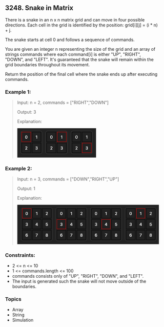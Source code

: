 ## 3248. Snake in Matrix
There is a snake in an n x n matrix grid and can move in four possible directions. Each cell in the grid is identified by the position: grid[i][j] = (i * n) + j.

The snake starts at cell 0 and follows a sequence of commands.

You are given an integer n representing the size of the grid and an array of strings commands where each command[i] is either "UP", "RIGHT", "DOWN", and "LEFT". It's guaranteed that the snake will remain within the grid boundaries throughout its movement.

Return the position of the final cell where the snake ends up after executing commands.

### Example 1:

> Input: n = 2, commands = ["RIGHT","DOWN"]
> 
> Output: 3
> 
> Explanation:
> 
> ![](./image1.png)

### Example 2:

> Input: n = 3, commands = ["DOWN","RIGHT","UP"]
> 
> Output: 1
> 
> Explanation:
>
> ![](./image2.png)
 

### Constraints:

- 2 <= n <= 10
- 1 <= commands.length <= 100
- commands consists only of "UP", "RIGHT", "DOWN", and "LEFT".
- The input is generated such the snake will not move outside of the boundaries.

### Topics

- Array
- String
- Simulation
